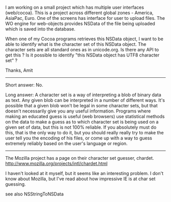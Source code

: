 

I am working on a small project which has multiple user interfaces (web/cocoa). This is a project across different global zones - America, AsiaPac, Euro. One of the screens has interface for user to upload files. The WO engine for web-objects provides NSData of the file being uploaded which is saved into the database.

When one of my Cocoa programs retrieves this NSData object, I want to be able to identify what is the character set of this NSData object. The character sets are all standard ones as in unicode.org. Is there any API to get this ? Is it possible to identify  "this NSData object has UTF8 character set" ?

Thanks,
Amit

----

Short answer: No.

Long answer: A character set is a way of interpreting a blob of binary data as text. Any given blob can be interpreted in a number of different ways. It's possible that a given blob won't be legal in some character sets, but that doesn't necessarily give you any useful information. Programs where making an educated guess is useful (web browsers) use statistical methods on the data to make a guess as to which character set is being used on a given set of data, but this is not 100% reliable. If you absolutely must do this, that is the only way to do it, but you should really really try to make the user tell you the encoding of his files, or come up with a way to guess extremely reliably based on the user's language or region.

----

The Mozilla project has a page on their character set guesser, chardet.  http://www.mozilla.org/projects/intl/chardet.html

I haven't looked at it myself, but it seems like an interesting problem.  I don't know about Mozilla, but I've read about how impressive IE is at char set guessing.

see also NSStringToNSData
